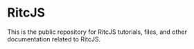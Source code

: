 RitcJS
======

This is the public repository for RitcJS tutorials, files, and other documentation related to RitcJS.
